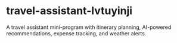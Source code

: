 # travel-assistant-lvtuyinji
A travel assistant mini-program with itinerary planning, AI-powered recommendations, expense tracking, and weather alerts.
